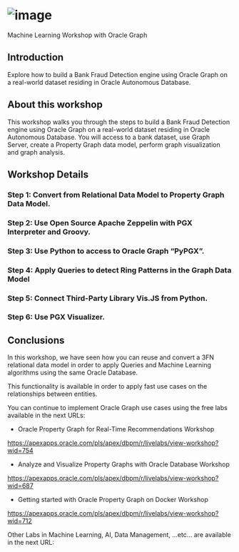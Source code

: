# ![image](https://user-images.githubusercontent.com/3032622/111877257-c2276100-89a2-11eb-9ab1-e78d63f9114f.png)

Machine Learning Workshop with Oracle Graph


## Introduction
Explore how to build a Bank Fraud Detection engine using Oracle Graph on a real-world dataset residing in Oracle Autonomous Database.


## About this workshop 

This workshop walks you through the steps to build a Bank Fraud Detection engine using Oracle Graph on a real-world dataset residing in Oracle Autonomous Database. You will access to a bank dataset, use Graph Server, create a Property Graph data model, perform graph visualization and graph analysis.

## Workshop Details

### Step 1: Convert from Relational Data Model to Property Graph Data Model.



### Step 2: Use Open Source Apache Zeppelin with PGX Interpreter and Groovy.


### Step 3: Use Python to access to Oracle Graph “PyPGX”.


### Step 4: Apply Queries to detect Ring Patterns in the Graph Data Model


### Step 5: Connect Third-Party Library Vis.JS from Python.


### Step 6: Use PGX Visualizer.


## Conclusions

<p>In this workshop, we have seen how you can reuse and convert a 3FN relational data model in order to apply Queries and Machine Learning algorithms using the same Oracle Database.</p>
<p>This functionality is available in order to apply fast use cases on the relationships between entities.</p>
<p>You can continue to implement Oracle Graph use cases using the free labs available in the next URLs:</p>
<ul>
<li><p>Oracle Property Graph for Real-Time Recommendations Workshop</p></li>
</ul>
<p><a href="https://apexapps.oracle.com/pls/apex/dbpm/r/livelabs/view-workshop?wid=754">https://apexapps.oracle.com/pls/apex/dbpm/r/livelabs/view-workshop?wid=754</a></p>
<ul>
<li><p>Analyze and Visualize Property Graphs with Oracle Database Workshop</p></li>
</ul>
<p><a href="https://apexapps.oracle.com/pls/apex/dbpm/r/livelabs/view-workshop?wid=687">https://apexapps.oracle.com/pls/apex/dbpm/r/livelabs/view-workshop?wid=687</a></p>
<ul>
<li><p>Getting started with Oracle Property Graph on Docker Workshop</p></li>
</ul>
<p><a href="https://apexapps.oracle.com/pls/apex/dbpm/r/livelabs/view-workshop?wid=712">https://apexapps.oracle.com/pls/apex/dbpm/r/livelabs/view-workshop?wid=712</a></p>
<p>Other Labs in Machine Learning, AI, Data Management, …etc… are available in the next URL:</p>



